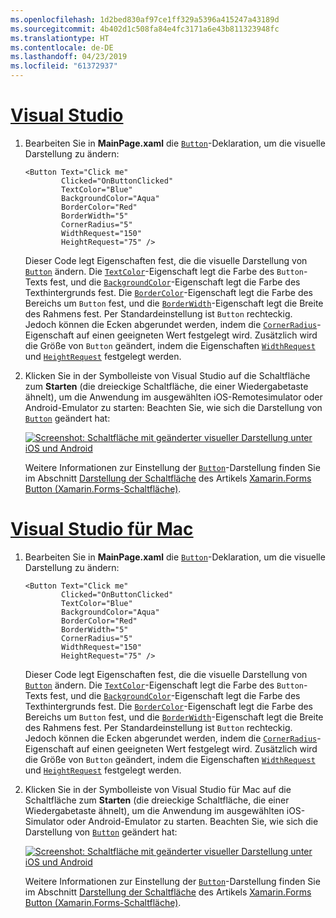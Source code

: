 ```yaml
---
ms.openlocfilehash: 1d2bed830af97ce1ff329a5396a415247a43189d
ms.sourcegitcommit: 4b402d1c508fa84e4fc3171a6e43b811323948fc
ms.translationtype: HT
ms.contentlocale: de-DE
ms.lasthandoff: 04/23/2019
ms.locfileid: "61372937"
---
```

# <a name="visual-studiotabvswin"></a>[Visual Studio](#tab/vswin)

1. Bearbeiten Sie in **MainPage.xaml** die [`Button`](xref:Xamarin.Forms.Button)-Deklaration, um die visuelle Darstellung zu ändern:

    ```xaml
    <Button Text="Click me"
            Clicked="OnButtonClicked"
            TextColor="Blue"
            BackgroundColor="Aqua"
            BorderColor="Red"
            BorderWidth="5"
            CornerRadius="5"
            WidthRequest="150"
            HeightRequest="75" />
    ```

    Dieser Code legt Eigenschaften fest, die die visuelle Darstellung von [`Button`](xref:Xamarin.Forms.Button) ändern. Die [`TextColor`](xref:Xamarin.Forms.Button.TextColor)-Eigenschaft legt die Farbe des `Button`-Texts fest, und die [`BackgroundColor`](xref:Xamarin.Forms.VisualElement.BackgroundColor)-Eigenschaft legt die Farbe des Texthintergrunds fest. Die [`BorderColor`](xref:Xamarin.Forms.Button.BorderColor)-Eigenschaft legt die Farbe des Bereichs um `Button` fest, und die [`BorderWidth`](xref:Xamarin.Forms.Button.BorderWidth)-Eigenschaft legt die Breite des Rahmens fest. Per Standardeinstellung ist `Button` rechteckig. Jedoch können die Ecken abgerundet werden, indem die [`CornerRadius`](xref:Xamarin.Forms.Button.CornerRadius)-Eigenschaft auf einen geeigneten Wert festgelegt wird. Zusätzlich wird die Größe von `Button` geändert, indem die Eigenschaften [`WidthRequest`](xref:Xamarin.Forms.VisualElement.WidthRequest) und [`HeightRequest`](xref:Xamarin.Forms.VisualElement.HeightRequest) festgelegt werden.

1. Klicken Sie in der Symbolleiste von Visual Studio auf die Schaltfläche zum **Starten** (die dreieckige Schaltfläche, die einer Wiedergabetaste ähnelt), um die Anwendung im ausgewählten iOS-Remotesimulator oder Android-Emulator zu starten: Beachten Sie, wie sich die Darstellung von [`Button`](xref:Xamarin.Forms.Button) geändert hat:

    [![Screenshot: Schaltfläche mit geänderter visueller Darstellung unter iOS und Android](../images/change-button-appearance.png "Schaltfläche mit geänderter Darstellung")](../images/change-button-appearance-large.png#lightbox "Schaltfläche mit geänderter Darstellung")

    Weitere Informationen zur Einstellung der [`Button`](xref:Xamarin.Forms.Button)-Darstellung finden Sie im Abschnitt [Darstellung der Schaltfläche](~/xamarin-forms/user-interface/button.md#button-appearance) des Artikels [Xamarin.Forms Button (Xamarin.Forms-Schaltfläche)](~/xamarin-forms/user-interface/button.md).

# <a name="visual-studio-for-mactabvsmac"></a>[Visual Studio für Mac](#tab/vsmac)

1. Bearbeiten Sie in **MainPage.xaml** die [`Button`](xref:Xamarin.Forms.Button)-Deklaration, um die visuelle Darstellung zu ändern:

    ```xaml
    <Button Text="Click me"
            Clicked="OnButtonClicked"
            TextColor="Blue"
            BackgroundColor="Aqua"
            BorderColor="Red"
            BorderWidth="5"
            CornerRadius="5"
            WidthRequest="150"
            HeightRequest="75" />
    ```

    Dieser Code legt Eigenschaften fest, die die visuelle Darstellung von [`Button`](xref:Xamarin.Forms.Button) ändern. Die [`TextColor`](xref:Xamarin.Forms.Button.TextColor)-Eigenschaft legt die Farbe des `Button`-Texts fest, und die [`BackgroundColor`](xref:Xamarin.Forms.VisualElement.BackgroundColor)-Eigenschaft legt die Farbe des Texthintergrunds fest. Die [`BorderColor`](xref:Xamarin.Forms.Button.BorderColor)-Eigenschaft legt die Farbe des Bereichs um `Button` fest, und die [`BorderWidth`](xref:Xamarin.Forms.Button.BorderWidth)-Eigenschaft legt die Breite des Rahmens fest. Per Standardeinstellung ist `Button` rechteckig. Jedoch können die Ecken abgerundet werden, indem die [`CornerRadius`](xref:Xamarin.Forms.Button.CornerRadius)-Eigenschaft auf einen geeigneten Wert festgelegt wird. Zusätzlich wird die Größe von `Button` geändert, indem die Eigenschaften [`WidthRequest`](xref:Xamarin.Forms.VisualElement.WidthRequest) und [`HeightRequest`](xref:Xamarin.Forms.VisualElement.HeightRequest) festgelegt werden.

1. Klicken Sie in der Symbolleiste von Visual Studio für Mac auf die Schaltfläche zum **Starten** (die dreieckige Schaltfläche, die einer Wiedergabetaste ähnelt), um die Anwendung im ausgewählten iOS-Simulator oder Android-Emulator zu starten. Beachten Sie, wie sich die Darstellung von [`Button`](xref:Xamarin.Forms.Button) geändert hat:

    [![Screenshot: Schaltfläche mit geänderter visueller Darstellung unter iOS und Android](../images/change-button-appearance.png "Schaltfläche mit geänderter Darstellung")](../images/change-button-appearance-large.png#lightbox "Schaltfläche mit geänderter Darstellung")

    Weitere Informationen zur Einstellung der [`Button`](xref:Xamarin.Forms.Button)-Darstellung finden Sie im Abschnitt [Darstellung der Schaltfläche](~/xamarin-forms/user-interface/button.md#button-appearance) des Artikels [Xamarin.Forms Button (Xamarin.Forms-Schaltfläche)](~/xamarin-forms/user-interface/button.md).
